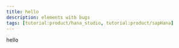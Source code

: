 ```yaml
---
title: hello
description: elements with bugs
tags: [tutorial:product/hana_studio, tutorial:product/sapHana]
---
```


hello
